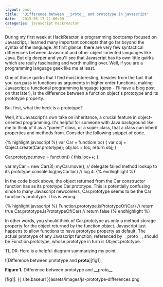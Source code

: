 ```yaml
---
layout: post
title:  "Difference between __proto__ and prototype in javascript"
date:   2015-05-17 21:00:00
categories: javascript hackreactor
---
```


During my first week at HackReactor, a programming bootcamp focused on Javascript, I learned many important concepts that go far beyond the syntax of the language. At first glance, there are very few syntactical differences between Javascript and other object-oriented languages like Java. But dig deeper and you'll see that Javascript has its own little quirks which are really fascinating and worth mulling over. Well, if you are a programming language geek like me at least.

One of those quirks that I find most interesting, besides from the fact that you can pass in functions as arguments in higher order functions, making Javascript a functional programming language (*gasp* - I'll have a blog post on that later), is the difference between a function object's prototype and its prototype property.

But first, what the heck is a prototype?

Well, it's Javascript's own take on inheritance, a crucial feature in object-oriented programming. It's helpful for someone with Java background like me to think of it as a "parent" class, or a super class, that a class can inherit properties and methods from. Consider the following snippet of code.

{% highlight javascript %}
var Car = function(loc) {
  var obj = Object.create(Car.prototype);
  obj.loc = loc;
  return obj;
}

Car.prototype.move = function() { this.loc++; };

var myCar = new Car(3);
myCar.move();            // delegate failed method lookup to its prototype
console.log(myCar.loc)   // log 4.
{% endhighlight %}

In the code block above, the object returned from the Car constructor function has as its prototype Car.prototype. This is potentially confusing since to many Javascript newcomers, Car.prototype seems to be the Car function's prototype. This is wrong.

{% highlight javascript %}
Function.prototype.isPrototypeOf(Car) // return true
Car.prototype.isPrototypeOf(Car)      // return false
{% endhighlight %}

In other words, you should think of Car.prototype as only a method storage property for the object returned by the function object. Javascript just happens to allow functions to have prototype property as default. The actual prototype of any Javascript function, referenced by \_\_proto\_\_, should be Function.prototype, whose prototype in turn is Object.prototype.

TL;DR: Here is a helpful diagram summarizing my point

![Difference between prototype and __proto__][fig1]

**Figure 1.** Difference between prototype and \_\_proto\_\_

[fig1]: {{ site.baseurl }}assets/images/js-prototype-differences.png



